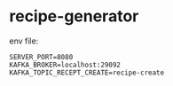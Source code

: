 # recipe-generator

env file:
```
SERVER_PORT=8080
KAFKA_BROKER=localhost:29092
KAFKA_TOPIC_RECEPT_CREATE=recipe-create
```